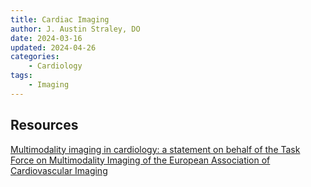 ```yaml
---
title: Cardiac Imaging
author: J. Austin Straley, DO
date: 2024-03-16
updated: 2024-04-26
categories:
    - Cardiology
tags:
    - Imaging
---
```


## Resources

[Multimodality imaging in cardiology: a statement on behalf of the Task Force on Multimodality Imaging of the European Association of Cardiovascular Imaging][1]

[1]: https://academic.oup.com/eurheartj/article/40/6/553/5149797?login=false
